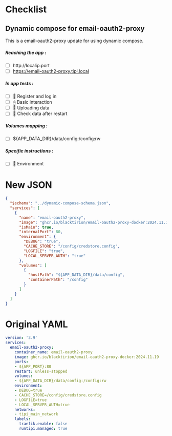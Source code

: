 # Checklist
## Dynamic compose for email-oauth2-proxy
This is a email-oauth2-proxy update for using dynamic compose.
##### Reaching the app :
- [ ] http://localip:port
- [ ] https://email-oauth2-proxy.tipi.local
##### In app tests :
- [ ] 📝 Register and log in
- [ ] 🖱 Basic interaction
- [ ] 🌆 Uploading data
- [ ] 🔄 Check data after restart
##### Volumes mapping :
- [ ] ${APP_DATA_DIR}/data/config:/config:rw
##### Specific instructions :
- [ ] 🌳 Environment

# New JSON
```json
{
  "$schema": "../dynamic-compose-schema.json",
  "services": [
    {
      "name": "email-oauth2-proxy",
      "image": "ghcr.io/blacktirion/email-oauth2-proxy-docker:2024.11.19",
      "isMain": true,
      "internalPort": 80,
      "environment": {
        "DEBUG": "true",
        "CACHE_STORE": "/config/credstore.config",
        "LOGFILE": "true",
        "LOCAL_SERVER_AUTH": "true"
      },
      "volumes": [
        {
          "hostPath": "${APP_DATA_DIR}/data/config",
          "containerPath": "/config"
        }
      ]
    }
  ]
} 
```
# Original YAML
```yaml
version: '3.9'
services:
  email-oauth2-proxy:
    container_name: email-oauth2-proxy
    image: ghcr.io/blacktirion/email-oauth2-proxy-docker:2024.11.19
    ports:
    - ${APP_PORT}:80
    restart: unless-stopped
    volumes:
    - ${APP_DATA_DIR}/data/config:/config:rw
    environment:
    - DEBUG=true
    - CACHE_STORE=/config/credstore.config
    - LOGFILE=true
    - LOCAL_SERVER_AUTH=true
    networks:
    - tipi_main_network
    labels:
      traefik.enable: false
      runtipi.managed: true
 
```
